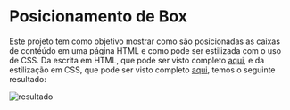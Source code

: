 # Posicionamento de Box

Este projeto tem como objetivo mostrar como são posicionadas as caixas de contéúdo em uma página HTML e como pode ser estilizada com o uso de CSS. Da escrita em HTML, que pode ser visto completo [aqui](), e da estilização em CSS, que pode ser visto completo [aqui](), temos o seguinte resultado:

![resultado]()